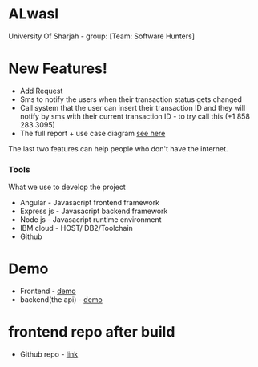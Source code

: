 # ALwasl


University Of Sharjah - group: [Team: Software Hunters]

# New Features!

  - Add Request
  - Sms to notify the users when their transaction status gets changed
  - Call system that the user can insert their transaction ID and they will notify by sms with their current transaction ID - to try call this (+1 858 283 3095)
  - The full report + use case diagram [see here](https://docs.google.com/document/d/e/2PACX-1vSAI7shNiYtIxMylTuOipy7ouKRj5PPGmCyagyjz7nOU-8kfX6aaGbAONATWNP0kOP9dWhEy7E7Cwp1/pub)
  
  The last two features can help people who don't have the internet.


### Tools

What we use to develop the project

* Angular - Javasacript frontend framework
* Express js - Javasacript backend framework
* Node js - Javasacript runtime environment
* IBM cloud - HOST/ DB2/Toolchain
* Github

# Demo
* Frontend - [demo](http://simple-toolchain-20200926171636942.eu-gb.mybluemix.net/#/dashboard)
* backend(the api) - [demo](https://alwaslbeirutuos.eu-gb.mybluemix.net)

# frontend repo after build 
* Github repo  - [link](https://github.com/mohammedatef555/alwaslnew)
